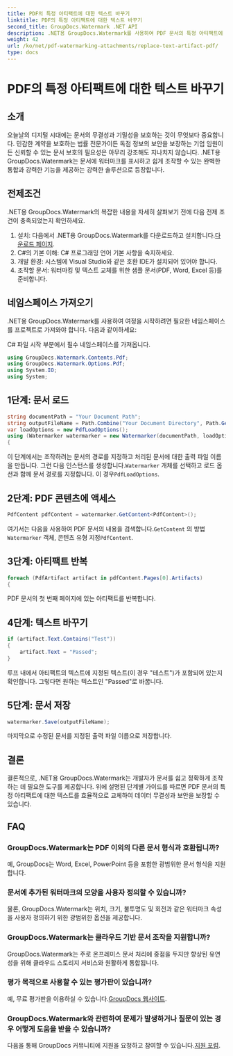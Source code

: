 ```yaml
---
title: PDF의 특정 아티팩트에 대한 텍스트 바꾸기
linktitle: PDF의 특정 아티팩트에 대한 텍스트 바꾸기
second_title: GroupDocs.Watermark .NET API
description: .NET용 GroupDocs.Watermark를 사용하여 PDF 문서의 특정 아티팩트에 대한 텍스트를 바꾸는 방법을 알아보세요. 손쉽게 문서 보안과 무결성을 강화하세요.
weight: 42
url: /ko/net/pdf-watermarking-attachments/replace-text-artifact-pdf/
type: docs
---
```

# PDF의 특정 아티팩트에 대한 텍스트 바꾸기

## 소개
오늘날의 디지털 시대에는 문서의 무결성과 기밀성을 보호하는 것이 무엇보다 중요합니다. 민감한 계약을 보호하는 법률 전문가이든 독점 정보의 보안을 보장하는 기업 임원이든 신뢰할 수 있는 문서 보호의 필요성은 아무리 강조해도 지나치지 않습니다. .NET용 GroupDocs.Watermark는 문서에 워터마크를 표시하고 쉽게 조작할 수 있는 완벽한 통합과 강력한 기능을 제공하는 강력한 솔루션으로 등장합니다.
## 전제조건
.NET용 GroupDocs.Watermark의 복잡한 내용을 자세히 살펴보기 전에 다음 전제 조건이 충족되었는지 확인하세요.
1. 설치: 다음에서 .NET용 GroupDocs.Watermark를 다운로드하고 설치합니다.[다운로드 페이지](https://releases.groupdocs.com/Watermark/net/).
2. C#의 기본 이해: C# 프로그래밍 언어 기본 사항을 숙지하세요.
3. 개발 환경: 시스템에 Visual Studio와 같은 호환 IDE가 설치되어 있어야 합니다.
4. 조작할 문서: 워터마킹 및 텍스트 교체를 위한 샘플 문서(PDF, Word, Excel 등)를 준비합니다.

## 네임스페이스 가져오기
.NET용 GroupDocs.Watermark를 사용하여 여정을 시작하려면 필요한 네임스페이스를 프로젝트로 가져와야 합니다. 다음과 같이하세요:

C# 파일 시작 부분에서 필수 네임스페이스를 가져옵니다.
```csharp
using GroupDocs.Watermark.Contents.Pdf;
using GroupDocs.Watermark.Options.Pdf;
using System.IO;
using System;
```
## 1단계: 문서 로드
```csharp
string documentPath = "Your Document Path";
string outputFileName = Path.Combine("Your Document Directory", Path.GetFileName(documentPath));
var loadOptions = new PdfLoadOptions();
using (Watermarker watermarker = new Watermarker(documentPath, loadOptions))
{
```
 이 단계에서는 조작하려는 문서의 경로를 지정하고 처리된 문서에 대한 출력 파일 이름을 만듭니다. 그런 다음 인스턴스를 생성합니다.`Watermarker` 개체를 선택하고 로드 옵션과 함께 문서 경로를 지정합니다. 이 경우`PdfLoadOptions`.
## 2단계: PDF 콘텐츠에 액세스
```csharp
PdfContent pdfContent = watermarker.GetContent<PdfContent>();
```
 여기서는 다음을 사용하여 PDF 문서의 내용을 검색합니다.`GetContent` 의 방법`Watermarker` 객체, 콘텐츠 유형 지정`PdfContent`.
## 3단계: 아티팩트 반복
```csharp
foreach (PdfArtifact artifact in pdfContent.Pages[0].Artifacts)
{
```
PDF 문서의 첫 번째 페이지에 있는 아티팩트를 반복합니다.
## 4단계: 텍스트 바꾸기
```csharp
if (artifact.Text.Contains("Test"))
{
    artifact.Text = "Passed";
}
```
루프 내에서 아티팩트의 텍스트에 지정된 텍스트(이 경우 "테스트")가 포함되어 있는지 확인합니다. 그렇다면 원하는 텍스트인 "Passed"로 바꿉니다.
## 5단계: 문서 저장
```csharp
watermarker.Save(outputFileName);
```
마지막으로 수정된 문서를 지정된 출력 파일 이름으로 저장합니다.

## 결론
결론적으로, .NET용 GroupDocs.Watermark는 개발자가 문서를 쉽고 정확하게 조작하는 데 필요한 도구를 제공합니다. 위에 설명된 단계별 가이드를 따르면 PDF 문서의 특정 아티팩트에 대한 텍스트를 효율적으로 교체하여 데이터 무결성과 보안을 보장할 수 있습니다.
## FAQ
### GroupDocs.Watermark는 PDF 이외의 다른 문서 형식과 호환됩니까?
예, GroupDocs는 Word, Excel, PowerPoint 등을 포함한 광범위한 문서 형식을 지원합니다.
### 문서에 추가된 워터마크의 모양을 사용자 정의할 수 있습니까?
물론, GroupDocs.Watermark는 위치, 크기, 불투명도 및 회전과 같은 워터마크 속성을 사용자 정의하기 위한 광범위한 옵션을 제공합니다.
### GroupDocs.Watermark는 클라우드 기반 문서 조작을 지원합니까?
GroupDocs.Watermark는 주로 온프레미스 문서 처리에 중점을 두지만 향상된 유연성을 위해 클라우드 스토리지 서비스와 원활하게 통합됩니다.
### 평가 목적으로 사용할 수 있는 평가판이 있습니까?
 예, 무료 평가판을 이용하실 수 있습니다.[GroupDocs 웹사이트](https://releases.groupdocs.com/).
### GroupDocs.Watermark와 관련하여 문제가 발생하거나 질문이 있는 경우 어떻게 도움을 받을 수 있습니까?
 다음을 통해 GroupDocs 커뮤니티에 지원을 요청하고 참여할 수 있습니다.[지원 포럼](https://forum.groupdocs.com/c/watermark/19).